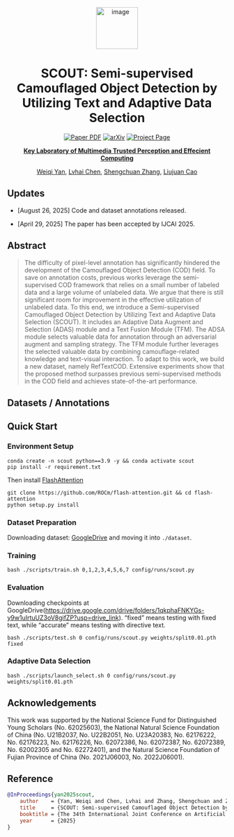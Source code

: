 <div align="center">
<img width="96" height="96" alt="image" src="https://github.com/user-attachments/assets/30fbc474-982f-4799-8c62-da4ccfe5439d" />
<h1>SCOUT: Semi-supervised Camouflaged Object Detection by Utilizing Text and Adaptive Data Selection</h1>

<a href="https://ijcai-preprints.s3.us-west-1.amazonaws.com/2025/392.pdf" target="_blank" rel="noopener noreferrer"><img src="https://img.shields.io/badge/Paper-SCOUT" alt="Paper PDF"></a>
<a href="https://arxiv.org/abs/2508.17843"><img src="https://img.shields.io/badge/arXiv-2508.17843-b31b1b" alt="arXiv"></a>
<a href="https://heartfirey.top/project_page/SCOUT/"><img src="https://img.shields.io/badge/Project_Page-green" alt="Project Page"></a>

**[Key Laboratory of Multimedia Trusted Perception and Effecient Computing](https://multimedia.xmu.edu.cn)**

[Weiqi Yan](https://heartfirey.top), [Lvhai Chen](https://jormungand00222.github.io/Jormungand00222/), [Shengchuan Zhang](), [Liujuan Cao]()

</div>

## Updates

- [August 26, 2025] Code and dataset annotations released.

- [April 29, 2025] The paper has been accepted by IJCAI 2025.

## Abstract
> The difficulty of pixel-level annotation has significantly hindered the development of the Camouflaged Object Detection (COD) field. To save on annotation costs, previous works leverage the semi-supervised COD framework that relies on a small number of labeled data and a large volume of unlabeled data. We argue that there is still significant room for improvement in the effective utilization of unlabeled data. To this end, we introduce a Semi-supervised Camouflaged Object Detection by Utilizing Text and Adaptive Data Selection (SCOUT). It includes an Adaptive Data Augment and Selection (ADAS) module and a Text Fusion Module (TFM). The ADSA module selects valuable data for annotation through an adversarial augment and sampling strategy. The TFM module further leverages the selected valuable data by combining camouflage-related knowledge and text-visual interaction. To adapt to this work, we build a new dataset, namely RefTextCOD. Extensive experiments show that the proposed method surpasses previous semi-supervised methods in the COD field and achieves state-of-the-art performance.

## Datasets / Annotations



## Quick Start

### Environment Setup

```
conda create -n scout python==3.9 -y && conda activate scout
pip install -r requirement.txt
```

Then install [FlashAttention](https://github.com/Dao-AILab/flash-attention)

```
git clone https://github.com/ROCm/flash-attention.git && cd flash-attention
python setup.py install
```

### Dataset Preparation

Downloading dataset: [GoogleDrive](https://drive.google.com/drive/folders/19MaIVAcqr8sIv0R1hIq7MZhPqO-9_s8v?usp=drive_link) and moving it into `./dataset`.

### Training

```
bash ./scripts/train.sh 0,1,2,3,4,5,6,7 config/runs/scout.py
```

### Evaluation

Downloading checkpoints at GoogleDrive(https://drive.google.com/drive/folders/1qkphaFNKYGs-y9w1uIrtuUZ3oV8gifZP?usp=drive_link).
“fixed” means testing with fixed text, while “accurate” means testing with directive text.

```
bash ./scripts/test.sh 0 config/runs/scout.py weights/split0.01.pth fixed
```



### Adaptive Data Selection

```
bash ./scripts/launch_select.sh 0 config/runs/scout.py weights/split0.01.pth 
```

## Acknowledgements

This work was supported by the National Science Fund for Distinguished Young Scholars (No. 62025603), the National Natural Science Foundation of China (No. U21B2037, No. U22B2051, No. U23A20383, No. 62176222, No. 62176223, No. 62176226, No. 62072386, No. 62072387, No. 62072389, No. 62002305 and No. 62272401), and the Natural Science Foundation of Fujian Province of China (No. 2021J06003, No. 2022J06001).

## Reference

```bibtex
@InProceedings{yan2025scout,
    author    = {Yan, Weiqi and Chen, Lvhai and Zhang, Shengchuan and Zhang, Yan and Cao, Liujuan},  
    title     = {SCOUT: Semi-supervised Camouflaged Object Detection by Utilizing Text and Adaptive Data Selection},
    booktitle = {The 34th International Joint Conference on Artificial Intelligence},
    year      = {2025}
}
```
